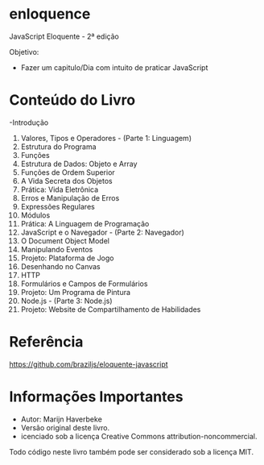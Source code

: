 # enloquence
JavaScript Eloquente - 2ª edição

Objetivo: 
 - Fazer um capitulo/Dia com intuito de praticar JavaScript


# Conteúdo do Livro
-Introdução

1. Valores, Tipos e Operadores - (Parte 1: Linguagem)
2. Estrutura do Programa
3. Funções
4. Estrutura de Dados: Objeto e Array
5. Funções de Ordem Superior
6. A Vida Secreta dos Objetos
7. Prática: Vida Eletrônica
8. Erros e Manipulação de Erros
9. Expressões Regulares
10. Módulos
11. Prática: A Linguagem de Programação
12. JavaScript e o Navegador - (Parte 2: Navegador)
13. O Document Object Model
14. Manipulando Eventos
15. Projeto: Plataforma de Jogo
16. Desenhando no Canvas
17. HTTP
18. Formulários e Campos de Formulários
19. Projeto: Um Programa de Pintura
20. Node.js - (Parte 3: Node.js)
21. Projeto: Website de Compartilhamento de Habilidades


# Referência
<a>https://github.com/braziljs/eloquente-javascript</a>

# Informações Importantes
- Autor: Marijn Haverbeke
- Versão original deste livro.
- icenciado sob a licença Creative Commons attribution-noncommercial.

Todo código neste livro também pode ser considerado sob a licença MIT.
